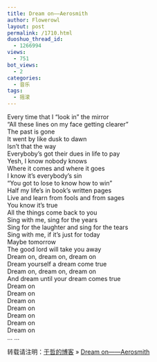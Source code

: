 ```yaml
---
title: Dream on——Aerosmith
author: Flowerowl
layout: post
permalink: /1710.html
duoshuo_thread_id:
  - 1266994
views:
  - 751
bot_views:
  - 2
categories:
  - 音乐
tags:
  - 摇滚
---
```

  
Every time that I “look in” the mirror  
“All these lines on my face getting clearer”  
The past is gone  
It went by like dusk to dawn  
Isn’t that the way  
Everyboby’s got their dues in life to pay  
Yesh, I know nobody knows  
Where it comes and where it goes  
I know it’s everybody’s sin  
“You got to lose to know how to win”  
Half my life’s in book’s written pages  
Live and learn from fools and from sages  
You know it’s true  
All the things come back to you  
Sing with me, sing for the years  
Sing for the laughter and sing for the tears  
Sing with me, if it’s just for today  
Maybe tomorrow  
The good lord will take you away  
Dream on, dream on, dream on  
Dream yourself a dream come true  
Dream on, dream on, dream on  
And dream until your dream comes true  
Dream on  
Dream on  
Dream on  
Dream on  
Dream on  
Dream on  
Dream on  
&#8230; &#8230;

转载请注明：[于哲的博客][1] &raquo; [Dream on——Aerosmith][2]

 [1]: http://localhost/wordpress
 [2]: http://localhost/wordpress/1710.html